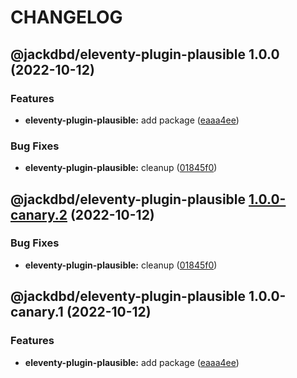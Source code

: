 # CHANGELOG

## @jackdbd/eleventy-plugin-plausible 1.0.0 (2022-10-12)


### Features

* **eleventy-plugin-plausible:** add package ([eaaa4ee](https://github.com/jackdbd/undici/commit/eaaa4ee5fd81d4d4253479dfa6c9d283e98f3634))


### Bug Fixes

* **eleventy-plugin-plausible:** cleanup ([01845f0](https://github.com/jackdbd/undici/commit/01845f09108b4be8f902f441fe97b1e89f83308c))

## @jackdbd/eleventy-plugin-plausible [1.0.0-canary.2](https://github.com/jackdbd/undici/compare/@jackdbd/eleventy-plugin-plausible@1.0.0-canary.1...@jackdbd/eleventy-plugin-plausible@1.0.0-canary.2) (2022-10-12)


### Bug Fixes

* **eleventy-plugin-plausible:** cleanup ([01845f0](https://github.com/jackdbd/undici/commit/01845f09108b4be8f902f441fe97b1e89f83308c))

## @jackdbd/eleventy-plugin-plausible 1.0.0-canary.1 (2022-10-12)


### Features

* **eleventy-plugin-plausible:** add package ([eaaa4ee](https://github.com/jackdbd/undici/commit/eaaa4ee5fd81d4d4253479dfa6c9d283e98f3634))
